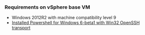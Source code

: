 ### Requirements on vSphere base VM
- Windows 2012R2 with machine compatibility level 9
- [Installed Powershell for Windows 6-beta1 with Win32 OpenSSH transport](https://github.com/PowerShell/PowerShell/tree/master/demos/SSHRemoting#setup-on-windows-machine)
